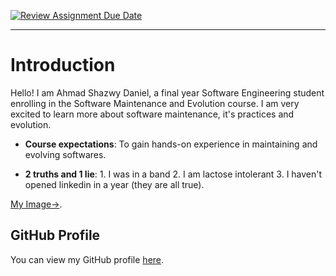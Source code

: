 [![Review Assignment Due Date](https://classroom.github.com/assets/deadline-readme-button-22041afd0340ce965d47ae6ef1cefeee28c7c493a6346c4f15d667ab976d596c.svg)](https://classroom.github.com/a/O-1AGqKT)
__________________________________________
# Introduction
Hello! I am Ahmad Shazwy Daniel, a final year Software Engineering student enrolling in the Software Maintenance
and Evolution course.
I am very excited to learn more about software maintenance, it's practices and evolution.

- **Course expectations**: To gain hands-on experience in
maintaining and evolving softwares.

- **2 truths and 1 lie**: 1. I was in a band 2. I am lactose intolerant 3. I haven't opened linkedin in a year (they are all true).

[My Image->](https://github.com/SoftwareMaintenanceEvolution/tutorial-1-shazwydaniel/blob/4ba40461f3886d898ee0f50d3c805385e79574d0/Shazwy%20Picture.JPEG). <!-- Link to the uploaded image -->

## GitHub Profile
You can view my GitHub profile
[here](https://github.com/shazwydaniel).
